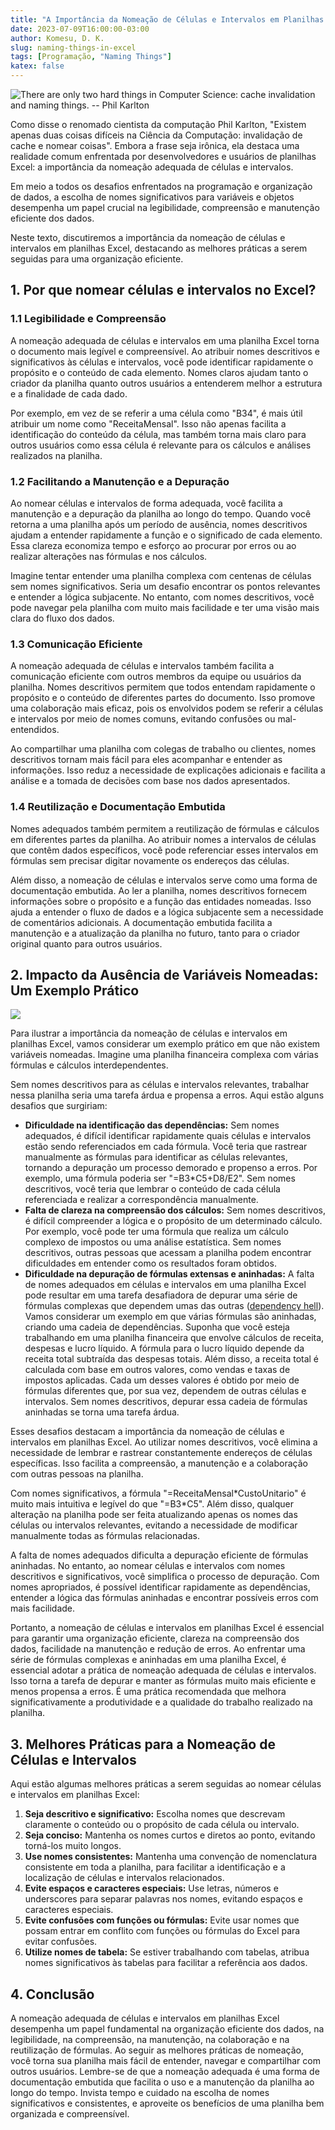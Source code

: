 ```yaml
---
title: "A Importância da Nomeação de Células e Intervalos em Planilhas Excel: Melhores Práticas para uma Organização Eficiente"
date: 2023-07-09T16:00:00-03:00
author: Komesu, D. K.
slug: naming-things-in-excel
tags: [Programação, "Naming Things"]
katex: false
---
```


![There are only two hard things in Computer Science: cache invalidation and naming things. -- Phil Karlton](https://i.imgflip.com/7pwmxy.jpg)

Como disse o renomado cientista da computação Phil Karlton, "Existem apenas duas coisas difíceis na Ciência da Computação: invalidação de cache e nomear coisas". Embora a frase seja irônica, ela destaca uma realidade comum enfrentada por desenvolvedores e usuários de planilhas Excel: a importância da nomeação adequada de células e intervalos.

Em meio a todos os desafios enfrentados na programação e organização de dados, a escolha de nomes significativos para variáveis e objetos desempenha um papel crucial na legibilidade, compreensão e manutenção eficiente dos dados.

Neste texto, discutiremos a importância da nomeação de células e intervalos em planilhas Excel, destacando as melhores práticas a serem seguidas para uma organização eficiente.

<!--more-->

## 1. Por que nomear células e intervalos no Excel?

### 1.1 Legibilidade e Compreensão

A nomeação adequada de células e intervalos em uma planilha Excel torna o documento mais legível e compreensível. Ao atribuir nomes descritivos e significativos às células e intervalos, você pode identificar rapidamente o propósito e o conteúdo de cada elemento. Nomes claros ajudam tanto o criador da planilha quanto outros usuários a entenderem melhor a estrutura e a finalidade de cada dado.

Por exemplo, em vez de se referir a uma célula como "B34", é mais útil atribuir um nome como "ReceitaMensal". Isso não apenas facilita a identificação do conteúdo da célula, mas também torna mais claro para outros usuários como essa célula é relevante para os cálculos e análises realizados na planilha.

### 1.2 Facilitando a Manutenção e a Depuração

Ao nomear células e intervalos de forma adequada, você facilita a manutenção e a depuração da planilha ao longo do tempo. Quando você retorna a uma planilha após um período de ausência, nomes descritivos ajudam a entender rapidamente a função e o significado de cada elemento. Essa clareza economiza tempo e esforço ao procurar por erros ou ao realizar alterações nas fórmulas e nos cálculos.

Imagine tentar entender uma planilha complexa com centenas de células sem nomes significativos. Seria um desafio encontrar os pontos relevantes e entender a lógica subjacente. No entanto, com nomes descritivos, você pode navegar pela planilha com muito mais facilidade e ter uma visão mais clara do fluxo dos dados.

### 1.3 Comunicação Eficiente

A nomeação adequada de células e intervalos também facilita a comunicação eficiente com outros membros da equipe ou usuários da planilha. Nomes descritivos permitem que todos entendam rapidamente o propósito e o conteúdo de diferentes partes do documento. Isso promove uma colaboração mais eficaz, pois os envolvidos podem se referir a células e intervalos por meio de nomes comuns, evitando confusões ou mal-entendidos.

Ao compartilhar uma planilha com colegas de trabalho ou clientes, nomes descritivos tornam mais fácil para eles acompanhar e entender as informações. Isso reduz a necessidade de explicações adicionais e facilita a análise e a tomada de decisões com base nos dados apresentados.

### 1.4 Reutilização e Documentação Embutida

Nomes adequados também permitem a reutilização de fórmulas e cálculos em diferentes partes da planilha. Ao atribuir nomes a intervalos de células que contêm dados específicos, você pode referenciar esses intervalos em fórmulas sem precisar digitar novamente os endereços das células.

Além disso, a nomeação de células e intervalos serve como uma forma de documentação embutida. Ao ler a planilha, nomes descritivos fornecem informações sobre o propósito e a função das entidades nomeadas. Isso ajuda a entender o fluxo de dados e a lógica subjacente sem a necessidade de comentários adicionais. A documentação embutida facilita a manutenção e a atualização da planilha no futuro, tanto para o criador original quanto para outros usuários.

## 2. Impacto da Ausência de Variáveis Nomeadas: Um Exemplo Prático

![](https://images2.imgbox.com/11/55/XDNYfP7e_o.jpg)

Para ilustrar a importância da nomeação de células e intervalos em planilhas Excel, vamos considerar um exemplo prático em que não existem variáveis nomeadas. Imagine uma planilha financeira complexa com várias fórmulas e cálculos interdependentes.

Sem nomes descritivos para as células e intervalos relevantes, trabalhar nessa planilha seria uma tarefa árdua e propensa a erros. Aqui estão alguns desafios que surgiriam:

- **Dificuldade na identificação das dependências:** Sem nomes adequados, é difícil identificar rapidamente quais células e intervalos estão sendo referenciados em cada fórmula. Você teria que rastrear manualmente as fórmulas para identificar as células relevantes, tornando a depuração um processo demorado e propenso a erros. Por exemplo, uma fórmula poderia ser "=B3\*C5+D8/E2". Sem nomes descritivos, você teria que lembrar o conteúdo de cada célula referenciada e realizar a correspondência manualmente.
- **Falta de clareza na compreensão dos cálculos:** Sem nomes descritivos, é difícil compreender a lógica e o propósito de um determinado cálculo. Por exemplo, você pode ter uma fórmula que realiza um cálculo complexo de impostos ou uma análise estatística. Sem nomes descritivos, outras pessoas que acessam a planilha podem encontrar dificuldades em entender como os resultados foram obtidos.
- **Dificuldade na depuração de fórmulas extensas e aninhadas:** A falta de nomes adequados em células e intervalos em uma planilha Excel pode resultar em uma tarefa desafiadora de depurar uma série de fórmulas complexas que dependem umas das outras ([dependency hell](https://en.wikipedia.org/wiki/Dependency_hell)). Vamos considerar um exemplo em que várias fórmulas são aninhadas, criando uma cadeia de dependências. Suponha que você esteja trabalhando em uma planilha financeira que envolve cálculos de receita, despesas e lucro líquido. A fórmula para o lucro líquido depende da receita total subtraída das despesas totais. Além disso, a receita total é calculada com base em outros valores, como vendas e taxas de impostos aplicadas. Cada um desses valores é obtido por meio de fórmulas diferentes que, por sua vez, dependem de outras células e intervalos. Sem nomes descritivos, depurar essa cadeia de fórmulas aninhadas se torna uma tarefa árdua.

Esses desafios destacam a importância da nomeação de células e intervalos em planilhas Excel. Ao utilizar nomes descritivos, você elimina a necessidade de lembrar e rastrear constantemente endereços de células específicas. Isso facilita a compreensão, a manutenção e a colaboração com outras pessoas na planilha.

Com nomes significativos, a fórmula "=ReceitaMensal\*CustoUnitario" é muito mais intuitiva e legível do que "=B3\*C5". Além disso, qualquer alteração na planilha pode ser feita atualizando apenas os nomes das células ou intervalos relevantes, evitando a necessidade de modificar manualmente todas as fórmulas relacionadas.

A falta de nomes adequados dificulta a depuração eficiente de fórmulas aninhadas. No entanto, ao nomear células e intervalos com nomes descritivos e significativos, você simplifica o processo de depuração. Com nomes apropriados, é possível identificar rapidamente as dependências, entender a lógica das fórmulas aninhadas e encontrar possíveis erros com mais facilidade.

Portanto, a nomeação de células e intervalos em planilhas Excel é essencial para garantir uma organização eficiente, clareza na compreensão dos dados, facilidade na manutenção e redução de erros. Ao enfrentar uma série de fórmulas complexas e aninhadas em uma planilha Excel, é essencial adotar a prática de nomeação adequada de células e intervalos. Isso torna a tarefa de depurar e manter as fórmulas muito mais eficiente e menos propensa a erros. É uma prática recomendada que melhora significativamente a produtividade e a qualidade do trabalho realizado na planilha.

## 3. Melhores Práticas para a Nomeação de Células e Intervalos

Aqui estão algumas melhores práticas a serem seguidas ao nomear células e intervalos em planilhas Excel:

1. **Seja descritivo e significativo:** Escolha nomes que descrevam claramente o conteúdo ou o propósito de cada célula ou intervalo.
2. **Seja conciso:** Mantenha os nomes curtos e diretos ao ponto, evitando torná-los muito longos.
3. **Use nomes consistentes:** Mantenha uma convenção de nomenclatura consistente em toda a planilha, para facilitar a identificação e a localização de células e intervalos relacionados.
4. **Evite espaços e caracteres especiais:** Use letras, números e underscores para separar palavras nos nomes, evitando espaços e caracteres especiais.
5. **Evite confusões com funções ou fórmulas:** Evite usar nomes que possam entrar em conflito com funções ou fórmulas do Excel para evitar confusões.
6. **Utilize nomes de tabela:** Se estiver trabalhando com tabelas, atribua nomes significativos às tabelas para facilitar a referência aos dados.

## 4. Conclusão

A nomeação adequada de células e intervalos em planilhas Excel desempenha um papel fundamental na organização eficiente dos dados, na legibilidade, na compreensão, na manutenção, na colaboração e na reutilização de fórmulas. Ao seguir as melhores práticas de nomeação, você torna sua planilha mais fácil de entender, navegar e compartilhar com outros usuários. Lembre-se de que a nomeação adequada é uma forma de documentação embutida que facilita o uso e a manutenção da planilha ao longo do tempo. Invista tempo e cuidado na escolha de nomes significativos e consistentes, e aproveite os benefícios de uma planilha bem organizada e compreensível.
